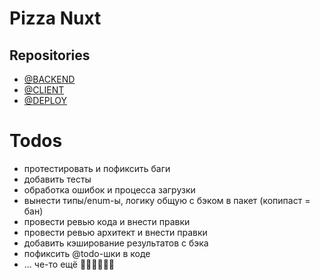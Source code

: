 # Pizza Nuxt

## Repositories
- [@BACKEND](https://github.com/RASEM0N/Pizza-Backend)
- [@CLIENT](https://github.com/RASEM0N/Pizza-Client)
- [@DEPLOY](https://github.com/RASEM0N/Pizza-Deploy)

# Todos
- протестировать и пофиксить баги
- добавить тесты
- обработка ошибок и процесса загрузки
- вынести типы/enum-ы, логику общую с бэком в пакет (копипаст = бан)
- провести ревью кода и внести правки
- провести ревью архитект и внести правки
- добавить кэширование результатов с бэка
- пофиксить @todo-шки в коде
- ... че-то ещё 🐱‍👤🐱‍👤🐱‍👤
